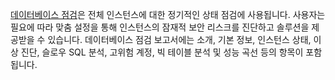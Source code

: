 
[데이터베이스 점검](https://intl.cloud.tencent.com/document/product/1035/37178)은 전체 인스턴스에 대한 정기적인 상태 점검에 사용됩니다. 사용자는 필요에 따라 맞춤 설정을 통해 인스턴스의 잠재적 보안 리스크를 진단하고 솔루션을 제공받을 수 있습니다. 데이터베이스 점검 보고서에는 소개, 기본 정보, 인스턴스 상태, 이상 진단, 슬로우 SQL 분석, 고위험 계정, 빅 테이블 분석 및 성능 곡선 등의 항목이 포함됩니다.
